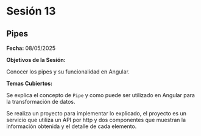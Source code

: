 # Sesión 13 #

## Pipes ##

**Fecha:** 08/05/2025

**Objetivos de la Sesión:**

Conocer los pipes y su funcionalidad en Angular.

**Temas Cubiertos:**

Se explica el concepto de <code>Pipe</code> y como puede ser utilizado en Angular para la transformación de datos.

Se realiza un proyecto para implementar lo explicado, el proyecto es un servicio que utiliza un API por http y dos componentes que muestran la información obtenida y el detalle de cada elemento.

